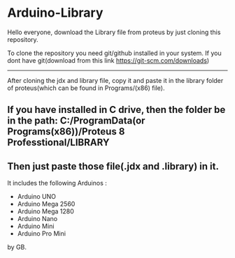 # Arduino-Library
Hello everyone, download the Library file from proteus by just cloning this repository.

To clone the repository you need git/github installed in your system.
If you dont have git(download from this link https://git-scm.com/downloads)

---

After cloning the jdx and library file, copy it and paste it in the library folder of proteus(which can be found in Programs/(x86) file).

If you have installed in C drive, then the folder be in the path:
C:/ProgramData(or Programs(x86))/Proteus 8 Professtional/LIBRARY
 ---

 Then just paste those file(.jdx and .library) in it.
  ---

  It includes the following Arduinos :

- Arduino UNO
- Arduino Mega 2560
- Arduino Mega 1280
- Arduino Nano
- Arduino Mini
- Arduino Pro Mini

by GB.
